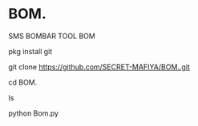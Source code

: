 # BOM.
SMS BOMBAR TOOL BOM











pkg install git











git clone https://github.com/SECRET-MAFIYA/BOM..git















cd BOM.










ls













python Bom.py
